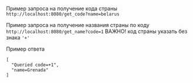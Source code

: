 Пример запроса на получение кода страны
`http://localhost:8080/get_code?name=belarus`

Пример запроса на получение названия страны по коду
`http://localhost:8080/get_name?code=1`
ВАЖНО! код страны указать без знака `'+'`

Пример ответа
```
[
  "Queried code=+1",
  "name=Grenada"
]
```
